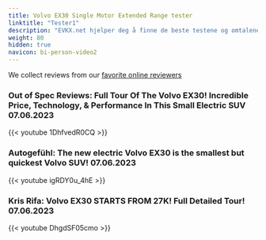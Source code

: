```yaml
---
title: Volvo EX30 Single Motor Extended Range tester
linktitle: "Tester1"
description: "EVKX.net hjelper deg å finne de beste testene og omtalene av denne modellen. "
weight: 80
hidden: true
navicon: bi-person-video2
---
```

We collect reviews from our [favorite online reviewers](/guides/evreviewers/)

### Out of Spec Reviews: Full Tour Of The Volvo EX30! Incredible Price, Technology, & Performance In This Small Electric SUV 07.06.2023

{{< youtube 1DhfvedR0CQ >}}

### Autogefühl: The new electric Volvo EX30 is the smallest but quickest Volvo SUV! 07.06.2023

{{< youtube igRDY0u_4hE >}}

### Kris Rifa: Volvo EX30 STARTS FROM 27K! Full Detailed Tour! 07.06.2023

{{< youtube DhgdSF05cmo >}}

